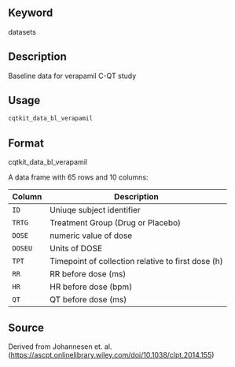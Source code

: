 ## Keyword

datasets

## Description

Baseline data for verapamil C-QT study

## Usage

```r
cqtkit_data_bl_verapamil
```

## Format

cqtkit_data_bl_verapamil

A data frame with 65 rows and 10 columns:

| Column | Description |
|--------|-------------|
| `ID` | Uniuqe subject identifier |
| `TRTG` | Treatment Group (Drug or Placebo) |
| `DOSE` | numeric value of dose |
| `DOSEU` | Units of DOSE |
| `TPT` | Timepoint of collection relative to first dose (h) |
| `RR` | RR before dose (ms) |
| `HR` | HR before dose (bpm) |
| `QT` | QT before dose (ms) |

## Source

Derived from Johannesen et. al. (https://ascpt.onlinelibrary.wiley.com/doi/10.1038/clpt.2014.155)


